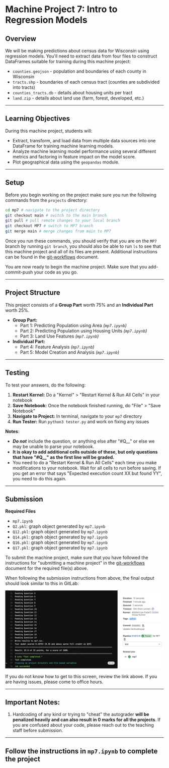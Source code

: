 # Machine Project 7: Intro to Regression Models

## Overview

We will be making predictions about census data for Wisconsin using
regression models. You'll need to extract data from four files to
construct DataFrames suitable for training during this machine project:

* `counties.geojson` - population and boundaries of each county in Wisconsin
* `tracts.shp` - boundaries of each census tract (counties are subdivided into tracts)
* `counties_tracts.db` - details about housing units per tract
* `land.zip` - details about land use (farm, forest, developed, etc.)

<hr/>

## Learning Objectives

During this machine project, students will:
- Extract, transform, and load data from multiple data sources into one DataFrame for training
machine learning models.
- Analyze machine learning model performance using several different metrics and factoring in feature
impact on the model score.
- Plot geographical data using the `geopandas` module.

<hr/>

## Setup

Before you begin working on the project make sure you run the following commands from the `projects` directory:

```bash
cd mp7 # navigate to the project directory
git checkout main # switch to the main branch
git pull # pull remote changes to your local branch
git checkout MP7 # switch to MP7 branch
git merge main # merge changes from main to MP7
```

Once you run these commands, you should verify that you are on the `MP7` branch by running `git branch`, you should also be able to run `ls` to see that this machine project and all of its files are present. Additional instructions can be found in the [git-workflows](../../git-workflows/README.md/#starting-a-machine-project) document.

You are now ready to begin the machine project. Make sure that you add-commit-push your code as you go.

<hr/>

## Project Structure
This project consists of a **Group Part** worth 75% and an **Individual Part** worth 25%.
* **Group Part:**
    * Part 1: Predicting Population using Area _(`mp7.ipynb`)_
    * Part 2: Predicting Population using Housing Units _(`mp7.ipynb`)_
    * Part 3: Land Use Features _(`mp7.ipynb`)_
* **Individual Part:**
    * Part 4: Feature Analysis _(`mp7.ipynb`)_
    * Part 5: Model Creation and Analysis _(`mp7.ipynb`)_

<hr/>

## Testing

To test your answers, do the following:
1. **Restart Kernel:** Do a "Kernel" > "Restart Kernel & Run All Cells" in your notebook
2. **Save Notebook:** Once the notebook finished running, do "File" > "Save Notebook"
3. **Navigate to Project:** In terminal, navigate to your `mp7` directory
4. **Run Tester:** Run `python3 tester.py` and work on fixing any issues

**Notes**: 
* ***Do not*** include the question, or anything else after "#Q__" or else we may be unable to
parse your notebook.
* **It is okay to add additional cells outside of these, but only questions that have "#Q__" as
the first line will be graded.**
* You need to do a "Restart Kernel & Run All Cells" each time you make modifications to your
notebook. Wait for all cells to run before saving. If you get an error that says "Expected
execution count XX but found YY", you need to do this again.

<hr/>

## Submission

**Required Files**
* `mp7.ipynb`
* `Q2.pkl`: graph object generated by `mp7.ipynb`
* `Q12.pkl`: graph object generated by `mp7.ipynb`
* `Q14.pkl`: graph object generated by `mp7.ipynb`
* `Q16.pkl`: graph object generated by `mp7.ipynb`
* `Q17.pkl`: graph object generated by `mp7.ipynb`

To submit the machine project, make sure that you have followed the instructions for "submitting a machine project"
in the [git-workflows](../../git-workflows/README.md/#submitting-a-machine-project) document for the required file(s) above.

When following the submission instructions from above, the final output should look similar to this in GitLab:

<img src="img/successful-submission.PNG">

If you do not know how to get to this screen, review the link above. If you are having issues, please come to office hours.

<hr/>

## Important Notes:
1. Hardcoding of any kind or trying to "cheat" the autograder **will be penalized heavily and can also result in 0 marks for all the projects**. If you are confused about your code, please reach out to the teaching staff before submission.

<hr/>

## **Follow the instructions in `mp7.ipynb` to complete the project**